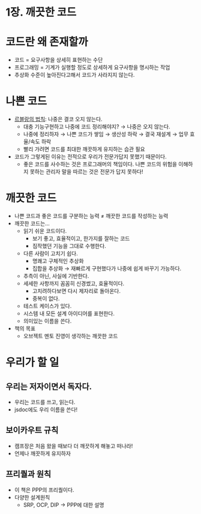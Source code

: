# 1장. 깨끗한 코드

# 코드란 왜 존재할까

* 코드 = 요구사항을 상세히 표현하는 수단
* 프로그래밍 = 기계가 실행할 정도로 상세하게 요구사항을 명시하는 작업
* 추상화 수준이 높아진다고해서 코드가 사라지지 않는다.

# 나쁜 코드

* [르블랑의 법칙](https://yiming.dev/clipping/2019/03/21/le-blanc's-law-a-k-a-later-equals-never/): 나중은 결코 오지 않는다.
	* 대충 기능구현하고 나중에 코드 정리해야지? → 나중은 오지 않는다.
	* 나중에 정리하자 → 나쁜 코드가 쌓임 → 생산성 하락 → 결국 재설계 → 업무 효율/속도 하락
	* 빨리 가려면 코드를 최대한 깨끗하게 유지하는 습관 필요
* 코드가 그렇게된 이유는 전적으로 우리가 전문가답지 못했기 때문이다.
	* 좋은 코드를 사수하는 것은 프로그래머의 책임이다.
나쁜 코드의 위험을 이해하지 못하는 관리자 말을 따르는 것은 전문가 답지 못하다!

# 깨끗한 코드

* 나쁜 코드과 좋은 코드를 구분하는 능력 ≠ 깨끗한 코드를 작성하는 능력
* 깨끗한 코드는…
	* 읽기 쉬운 코드이다.
		* 보기 좋고, 효율적이고, 한가지를 잘하는 코드
		* 짐작했던 기능을 그대로 수행한다.
	* 다른 사람이 고치기 쉽다.
		* 명쾌고 구체적인 추상화
		* 집합을 추상화 → 재빠르게 구현했다가 나중에 쉽게 바꾸기 가능하다.
	* 추측이 아닌, 사실에 기반한다.
	* 세세한 사항까지 꼼꼼히 신경썼고, 효율적이다.
		* 고치려하다보면 다시 제자리로 돌아온다.
		* 중복이 없다.
	* 테스트 케이스가 있다.
	* 시스템 내 모든 설계 아이디어를 표현한다.
	* 의미있는 이름을 쓴다.
* 책의 목표
	* 오브젝트 멘토 진영이 생각하는 깨끗한 코드

# 우리가 할 일

## 우리는 저자이면서 독자다.

* 우리는 코드를 쓰고, 읽는다.
* jsdoc에도 우리 이름을 쓴다!

## 보이카우트 규칙

* 캠프장은 처음 왔을 때보다 더 깨끗하게 해놓고 떠나라!
* 언제나 깨끗하게 유지하자

## 프리퀄과 원칙

* 이 책은 PPP의 프리퀄이다.
* 다양한 설계원칙
	* SRP, OCP, DIP → PPP에 대한 설명
